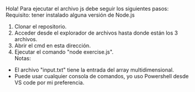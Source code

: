 Hola! Para ejecutar el archivo js debe seguir los siguientes pasos:  
Requisito: tener instalado alguna versión de Node.js  
1. Clonar el repositorio.
2. Acceder desde el explorador de archivos hasta donde están los 3 archivos.
3. Abrir el cmd en esta dirección.
4. Ejecutar el comando "node exercise.js".   
Notas: 
- El archivo "input.txt" tiene la entrada del array multidimensional.
- Puede usar cualquier consola de comandos, yo uso Powershell desde VS code por mi preferencia.